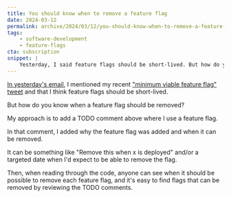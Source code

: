 ```yaml
---
title: You should know when to remove a feature flag
date: 2024-03-12
permalink: archive/2024/03/12/you-should-know-when-to-remove-a-feature-flag
tags:
    - software-development
    - feature-flags
cta: subscription
snippet: |
    Yesterday, I said feature flags should be short-lived. But how do you know when a flag can be removed?
---
```


[In yesterday's email][yesterday], I mentioned my recent ["minimum viable feature flag" tweet][tweet] and that I think feature flags should be short-lived.

But how do you know when a feature flag should be removed?

My approach is to add a TODO comment above where I use a feature flag.

In that comment, I added why the feature flag was added and when it can be removed.

It can be something like "Remove this when x is deployed" and/or a targeted date when I'd expect to be able to remove the flag.

Then, when reading through the code, anyone can see when it should be possible to remove each feature flag, and it's easy to find flags that can be removed by reviewing the TODO comments.

[tweet]: https://twitter.com/opdavies/status/1767846980250714261
[yesterday]: {{site.url}}/archive/2024/03/11/feature-flags-should-be-short-lived
